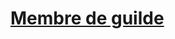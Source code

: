 ﻿---
!LinkItem
Link: background_membredeguilde_hd.md
NameLink: <!--NameLink-->[Membre de guilde](hd_background_membredeguilde.md)<!--/NameLink-->
Id: backgrounds_hd.md#membre-de-guilde
ParentLink: backgrounds_hd.md#historique
Name: Membre de guilde
ParentName: Historique
---




# [Membre de guilde](hd_background_membredeguilde.md)



